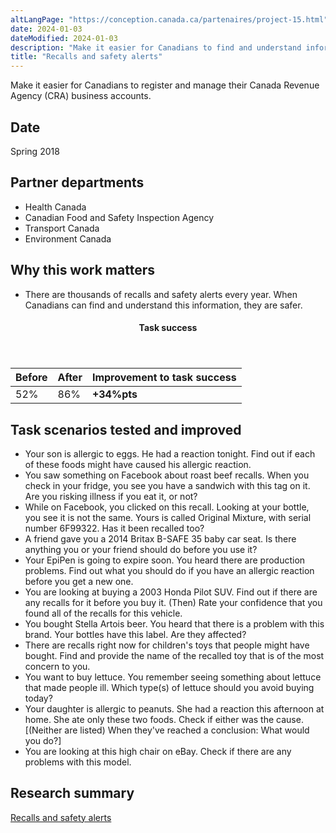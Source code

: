 ```yaml
---
altLangPage: "https://conception.canada.ca/partenaires/project-15.html"
date: 2024-01-03
dateModified: 2024-01-03
description: "Make it easier for Canadians to find and understand information about food and product recalls and safety alerts. Date: Spring 2018"
title: "Recalls and safety alerts"
---
```

<p>Make it easier for Canadians to register and manage their Canada Revenue Agency (CRA) business accounts.</p>
<h2>Date</h2>
<p>Spring 2018</p>
<h2>Partner departments</h2>
<ul>
  <li>Health Canada</li>
  <li>Canadian Food and Safety Inspection Agency</li>
  <li>Transport Canada</li>
  <li>Environment Canada</li>
</ul>
<h2>Why this work matters</h2>
<ul>
  <li>There are thousands of recalls and safety alerts every year. When Canadians can find and understand this information, they are safer.</li>
</ul>
<div class="row mrgn-tp-lg mrgn-bttm-lg">
  <div class="col-md-8">
    <div class="panel panel-success">
      <header class="panel-heading">
        <h4 class="panel-title text-center">Task success</h4>
      </header>
      <table class="table">
        <thead>
          <tr style="">
            <th scope="col" class="col-md-3">Before</th>
            <th scope="col" class="col-md-3">After</th>
            <th scope="col" class="col-md-6">Improvement to task success</th>
          </tr>
        </thead>
        <tbody>
          <tr>
            <td class="table-smnum">52%</td>
            <td class="table-smnum">86%</td>
            <td class="table-smnum"><span class="text-success"><strong>+34%pts</strong></span></td>
          </tr>
        </tbody>
      </table>
    </div>
  </div>
</div>
<h2>Task scenarios tested and improved</h2>
<ul class="lst-spcd">
  <li>Your son is allergic to eggs. He had a reaction tonight. Find out if each of these foods might have caused his allergic reaction.</li>
  <li>You saw something on Facebook about roast beef recalls. When you check in your fridge, you see you have a sandwich with this tag on it. Are you risking illness if you eat it, or not?</li>
  <li>While on Facebook, you clicked on this recall. Looking at your bottle, you see it is not the same. Yours is called Original Mixture, with serial number 6F99322. Has it been recalled too?</li>
  <li>A friend gave you a 2014 Britax B-SAFE 35 baby car seat. Is there anything you or your friend should do before you use it?</li>
  <li>Your EpiPen is going to expire soon. You heard there are production problems. Find out what you should do if you have an allergic reaction before you get a new one.</li>
  <li>You are looking at buying a 2003 Honda Pilot SUV. Find out if there are any recalls for it before you buy it. (Then) Rate your confidence that you found all of the recalls for this vehicle.</li>
  <li>You bought Stella Artois beer. You heard that there is a problem with this brand. Your bottles have this label. Are they affected?</li>
  <li>There are recalls right now for children's toys that people might have bought. Find and provide the name of the recalled toy that is of the most concern to you.</li>
  <li>You want to buy lettuce. You remember seeing something about lettuce that made people ill. Which type(s) of lettuce should you avoid buying today?</li>
  <li>Your daughter is allergic to peanuts. She had a reaction this afternoon at home. She ate only these two foods. Check if either was the cause. [(Neither are listed) When they've reached a conclusion: What would you do?] </li>
  <li>You are looking at this high chair on eBay. Check if there are any problems with this model.</li>
</ul>
<h2>Research summary</h2>
<p><a href="https://blog.canada.ca/research-summaries/recalls-research-summary.html">Recalls and safety alerts</a></p>
